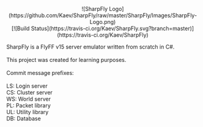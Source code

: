 <p align="center">
![SharpFly Logo](https://github.com/Kaev/SharpFly/raw/master/SharpFly/Images/SharpFly-Logo.png)<br>
[![Build Status](https://travis-ci.org/Kaev/SharpFly.svg?branch=master)](https://travis-ci.org/Kaev/SharpFly)<br>
</p>
SharpFly is a FlyFF v15 server emulator written from scratch in C#.<br>
<br>
This project was created for learning purposes.<br>
<br>
Commit message prefixes:<br>
<br>
LS: Login server<br>
CS: Cluster server<br>
WS: World server<br>
PL: Packet library<br>
UL: Utility library<br>
DB: Database<br>
<br>
